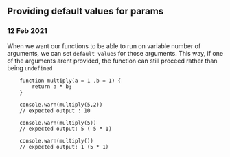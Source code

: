 ## Providing default values for params

### 12 Feb 2021

When we want our functions to be able to run on variable number of arguments, we can set `default values` for those arguments. This way, if one of the arguments arent provided, the function can still proceed rather than being `undefined`

```
    function multiply(a = 1 ,b = 1) {
        return a * b;
    }

    console.warn(multiply(5,2))
    // expected output : 10

    console.warn(multiply(5))
    // expected output: 5 ( 5 * 1)

    console.warn(multiply())
    // expected output: 1 (5 * 1)
```
